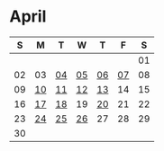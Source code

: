 # April

| S | M | T | W | T | F | S |
|---|---|---|---|---|---|---|
|   |   |   |   |   |   | 01 |
| 02 | 03 | [04](04.md) | [05](05.md) | [06](06.md) | [07](07.md) | 08 |
| 09 | [10](10.md) | [11](11.md) | [12](12.md) | [13](13.md) | 14 | 15 |
| 16 | [17](17.md) | [18](18.md) | 19 | [20](20.md) | 21 | 22 |
| 23 | [24](24.md) | [25](25.md) | [26](26.md) | 27 | 28 | 29 |
| 30 |    |    |    |    |    |    |
